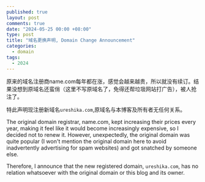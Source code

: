 ```yaml
---
published: true
layout: post
comments: true
date: "2024-05-25 00:00 +08:00"
type: post
title: "域名更换声明, Domain Change Announcement"
categories:
  - domain
tags:
  - 2024
---
```

原来的域名注册商name.com每年都在涨，感觉会越来越贵，所以就没有续订。结果没想到原域名还蛮俏（这里不写原域名了，免得还帮垃圾网站打广告），被人抢注了。

特此声明现注册新域名`ureshika.com`,原域名与本博客及所有者无任何关系。

The original domain registrar, name.com, kept increasing their prices every year, making it feel like it would become increasingly expensive, so I decided not to renew it. However, unexpectedly, the original domain was quite popular (I won't mention the original domain here to avoid inadvertently advertising for spam websites) and got snatched by someone else.

Therefore, I announce that the new registered domain, `ureshika.com`, has no relation whatsoever with the original domain or this blog and its owner.



